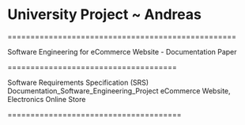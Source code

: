 # University Project ~ Andreas
==================================================

Software Engineering for eCommerce Website -
Documentation Paper

=====================================

Software Requirements Specification (SRS)
Documentation_Software_Engineering_Project
eCommerce Website, Electronics Online Store

======================================
